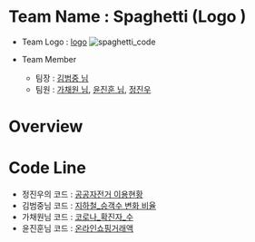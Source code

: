 # Team Name : Spaghetti (Logo )
* Team Logo : [logo](https://raw.githubusercontent.com/jinubot07/LikeLion_13th_DataCourse/main/08_PRJ_team_project/report/spaghetti_code.jpg) ![spaghetti_code](https://user-images.githubusercontent.com/76489787/135559155-e76f058f-1798-490d-8cfa-4014e271bd72.jpg)

* Team Member
  * 팀장 : [김범중 님](https://github.com/kbjung/LikeLion_13th_DataCourse/tree/main/TP01)
  * 팀원 : [가채원 님](https://github.com/chea12ya/2021_GA), [윤진훈 님](https://github.com/YoonJinhoon/LikeLion_13th_DataCourse), [정진우](https://github.com/jinubot07/LikeLion_13th_DataCourse/tree/main/08_PRJ_team_project)


# Overview

# Code Line
* 정진우의 코드 : [공공자전거 이용현황](jinubot07.github.90/LikeLion_13th_DataCourse/08_PRJ_team_project/code/정진우/Team_PRJ_bike20.html)
* 김범중님 코드 : [지하철_승객수 변화 비율](https://kbjung.github.io/LikeLion_13th_DataCourse/blob/main/08_PRJ_team_project/code/김범중/(김범중님)지하철월별_승하차인원_그래프.html)
* 가채원님 코드 : [코로나_확진자_수](jinubot07.github.90/LikeLion_13th_DataCourse/08_PRJ_team_project/code/가채원/(가채원님)월별%20코로나%20확진자%20변화율%20그래프.html)
* 윤진훈님 코드 : [온라인쇼핑거래액](jinubot07.github.90/LikeLion_13th_DataCourse/08_PRJ_team_project/code/윤진훈/(윤진훈님)Untitled10.html)
